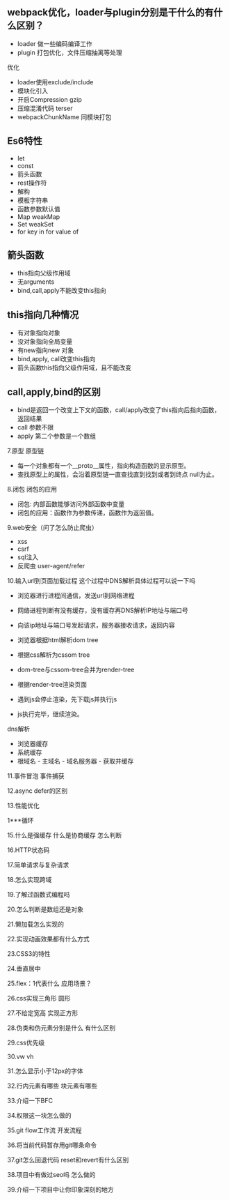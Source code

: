 <!--
 * @Author: your name
 * @Date: 2022-04-12 17:00:40
 * @LastEditTime: 2022-04-12 19:18:31
 * @LastEditors: Please set LastEditors
 * @Description: 打开koroFileHeader查看配置 进行设置: https://github.com/OBKoro1/koro1FileHeader/wiki/%E9%85%8D%E7%BD%AE
 * @FilePath: \vue-note\docs\guide\prepare_interview.md
-->
## webpack优化，loader与plugin分别是干什么的有什么区别？

* loader 做一些编码编译工作
* plugin 打包优化，文件压缩抽离等处理

优化
  * loader使用exclude/include
  * 模块化引入
  * 开启Compression gzip
  * 压缩混淆代码 terser
  * webpackChunkName 同模块打包

## Es6特性

* let
* const
* 箭头函数
* rest操作符
* 解构
* 模板字符串
* 函数参数默认值
* Map weakMap
* Set weakSet
* for key in for value of 

## 箭头函数

* this指向父级作用域
* 无arguments
* bind,call,apply不能改变this指向

## this指向几种情况

* 有对象指向对象
* 没对象指向全局变量
* 有new指向new 对象
* bind,apply, call改变this指向
* 箭头函数this指向父级作用域，且不能改变

## call,apply,bind的区别

* bind是返回一个改变上下文的函数，call/apply改变了this指向后指向函数，返回结果
* call 参数不限
* apply  第二个参数是一个数组

7.原型 原型链

* 每一个对象都有一个__proto__属性，指向构造函数的显示原型。
* 查找原型上的属性，会沿着原型链一直查找直到找到或者到终点 null为止。

8.闭包 闭包的应用

* 闭包: 内部函数能够访问外部函数中变量
* 闭包的应用：函数作为参数传递，函数作为返回值。

9.web安全（问了怎么防止爬虫）

* xss
* csrf
* sql注入
* 反爬虫 user-agent/refer

10.输入url到页面加载过程 这个过程中DNS解析具体过程可以说一下吗

* 浏览器进行进程间通信，发送url到网络进程
* 网络进程判断有没有缓存，没有缓存再DNS解析IP地址与端口号
* 向该ip地址与端口号发起请求，服务器接收请求，返回内容

* 浏览器根据html解析dom tree
* 根据css解析为cssom tree
* dom-tree与cssom-tree合并为render-tree
* 根据render-tree渲染页面
* 遇到js会停止渲染，先下载js并执行js
* js执行完毕，继续渲染。

dns解析
  * 浏览器缓存
  * 系统缓存
  * 根域名 - 主域名 - 域名服务器 - 获取并缓存

11.事件冒泡 事件捕获

12.async defer的区别

13.性能优化

1***循环

15.什么是强缓存 什么是协商缓存 怎么判断

16.HTTP状态码

17.简单请求与复杂请求

18.怎么实现跨域

19.了解过函数式编程吗

20.怎么判断是数组还是对象

21.懒加载怎么实现的

22.实现动画效果都有什么方式

23.CSS3的特性

24.垂直居中

25.flex：1代表什么 应用场景？

26.css实现三角形 圆形

27.不给定宽高 实现正方形

28.伪类和伪元素分别是什么 有什么区别

29.css优先级

30.vw vh

31.怎么显示小于12px的字体

32.行内元素有哪些 块元素有哪些

33.介绍一下BFC

34.权限这一块怎么做的

35.git flow工作流 开发流程

36.将当前代码暂存用git哪条命令

37.git怎么回退代码 reset和revert有什么区别

38.项目中有做过seo吗 怎么做的

39.介绍一下项目中让你印象深刻的地方
